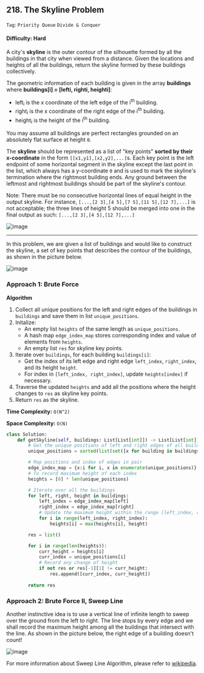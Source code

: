 ## 218. The Skyline Problem

```Tag```: ```Priority Queue``` ```Divide & Conquer```

#### Difficulty: Hard

A city's __skyline__ is the outer contour of the silhouette formed by all the buildings in that city when viewed from a distance. Given the locations and heights of all the buildings, return the skyline formed by these buildings collectively.

The geometric information of each building is given in the array __buildings__ where __buildings[i] = [lefti, righti, heighti]__:

- left<sub>i</sub> is the x coordinate of the left edge of the i<sup>th</sup> building.
- right<sub>i</sub> is the x coordinate of the right edge of the i<sup>th</sup> building.
- height<sub>i</sub> is the height of the i<sup>th</sup> building.

You may assume all buildings are perfect rectangles grounded on an absolutely flat surface at height ```0```.

The __skyline__ should be represented as a list of "key points" __sorted by their x-coordinate__ in the form ```[[x1,y1],[x2,y2],...]```s. Each key point is the left endpoint of some horizontal segment in the skyline except the last point in the list, which always has a y-coordinate ```0``` and is used to mark the skyline's termination where the rightmost building ends. Any ground between the leftmost and rightmost buildings should be part of the skyline's contour.

Note: There must be no consecutive horizontal lines of equal height in the output skyline. For instance, ```[...,[2 3],[4 5],[7 5],[11 5],[12 7],...]``` is not acceptable; the three lines of height 5 should be merged into one in the final output as such: ```[...,[2 3],[4 5],[12 7],...]```

![image](https://user-images.githubusercontent.com/35042430/218243642-e5474f83-00d4-4354-9ed5-0904a0872105.png)

---

In this problem, we are given a list of buildings and would like to construct the skyline, a set of key points that describes the contour of the buildings, as shown in the picture below.

![image](https://leetcode.com/problems/the-skyline-problem/solutions/2375781/Figures/218_re/218_description.png)

### Approach 1: Brute Force

__Algorithm__

1. Collect all unique positions for the left and right edges of the buildings in ```buildings``` and save them in list ```unique_positions```.
2. Initalize:
    - An empty list ```heights``` of the same length as ```unique_positions```.
    - A hash map ```edge_index_map``` stores corresponding index and value of elements from ```heights```.
    - An empty list ```res``` for skyline key points.
3. Iterate over ```buildings```, for each building ```buildings[i]```:
    - Get the index of its left edge and right edge ```left_index```, ```right_index```, and its height ```height```.
    - For index in ```[left_index, right_index]```, update ```heights[index]``` if necessary.
4. Traverse the updated ```heights``` and add all the positions where the height changes to ```res``` as skyline key points.
5. Return ```res``` as the skyline.

__Time Complexity:__ ```O(N^2)```

__Space Complexity:__ ```O(N)```

```Python
class Solution:
    def getSkyline(self, buildings: List[List[int]]) -> List[List[int]]:
        # Get the unique positions of left and right edges of all buildings
        unique_positions = sorted(list(set([x for building in buildings for x in building[:2]])))

        # Map positions and index of edges in pair
        edge_index_map = {x:i for i, x in enumerate(unique_positions)}
        # To record maximum height of each index
        heights = [0] * len(unique_positions)

        # Iterate over all the buildings
        for left, right, height in buildings:
            left_index = edge_index_map[left]
            right_index = edge_index_map[right]
            # Update the maximum height within the range [left_index, right_index]
            for i in range(left_index, right_index):
                heights[i] = max(heights[i], height)

        res = list()

        for i in range(len(heights)):
            curr_height = heights[i]
            curr_index = unique_positions[i]
            # Record any change of height
            if not res or res[-1][1] != curr_height:
                res.append([curr_index, curr_height])
        
        return res
```

### Approach 2: Brute Force II, Sweep Line

Another instinctive idea is to use a vertical line of infinite length to sweep over the ground from the left to right. The line stops by every edge and we shall record the maximum height among all the buildings that intersect with the line. As shown in the picture below, the right edge of a building doesn't count!

![image](https://leetcode.com/problems/the-skyline-problem/solutions/2375781/Figures/218_re/218_sw_exp.png)

For more information about Sweep Line Algorithm, please refer to [wikipedia](https://en.wikipedia.org/wiki/Sweep_line_algorithm).
